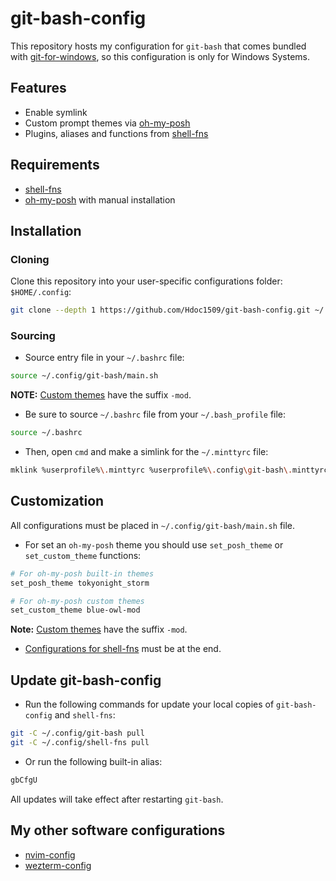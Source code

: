 # git-bash-config

This repository hosts my configuration for `git-bash` that comes bundled with [git-for-windows](https://gitforwindows.org/), so this configuration is only for Windows Systems.

## Features

- Enable symlink
- Custom prompt themes via [oh-my-posh](https://ohmyposh.dev/docs/themes)
- Plugins, aliases and functions from [shell-fns](https://github.com/Hdoc1509/shell-fns#plugins)

## Requirements

- [shell-fns](https://github.com/Hdoc1509/shell-fns#installation)
- [oh-my-posh](https://ohmyposh.dev/docs/installation/windows#installation) with manual installation

## Installation

### Cloning

Clone this repository into your user-specific configurations folder: `$HOME/.config`:

```sh
git clone --depth 1 https://github.com/Hdoc1509/git-bash-config.git ~/.config/git-bash
```

### Sourcing

- Source entry file in your `~/.bashrc` file:

```sh
source ~/.config/git-bash/main.sh
```

**NOTE:** [Custom themes](/custom-themes/) have the suffix `-mod`.

- Be sure to source `~/.bashrc` file from your `~/.bash_profile` file:

```sh
source ~/.bashrc
```

- Then, open `cmd` and make a simlink for the `~/.minttyrc` file:

```sh
mklink %userprofile%\.minttyrc %userprofile%\.config\git-bash\.minttyrc
```

## Customization

All configurations must be placed in `~/.config/git-bash/main.sh` file.

- For set an `oh-my-posh` theme you should use `set_posh_theme` or `set_custom_theme` functions:

```sh
# For oh-my-posh built-in themes
set_posh_theme tokyonight_storm

# For oh-my-posh custom themes
set_custom_theme blue-owl-mod
```

**Note:** [Custom themes](/custom-themes/) have the suffix `-mod`.

- [Configurations for shell-fns](https://github.com/Hdoc1509/shell-fns#usage) must be at the end.

## Update git-bash-config

- Run the following commands for update your local copies of `git-bash-config` and `shell-fns`:

```sh
git -C ~/.config/git-bash pull
git -C ~/.config/shell-fns pull
```

- Or run the following built-in alias:

```sh
gbCfgU
```

All updates will take effect after restarting `git-bash`.

## My other software configurations

- [nvim-config](https://github.com/Hdoc1509/nvim-config)
- [wezterm-config](https://github.com/Hdoc1509/wezterm-config)
